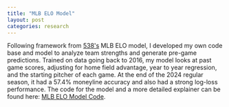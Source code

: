 ```yaml
---
title: "MLB ELO Model"
layout: post
categories: research
---
```


Following framework from [538's](https://fivethirtyeight.com/methodology/how-our-mlb-predictions-work/) MLB ELO model, I developed my own 
code base and model to analyze team strengths and generate pre-game predictions. Trained on data going back to 2016, my model looks at past game scores,
adjusting for home field advantage, year to year regression, and the starting pitcher of each game. At the end of the 2024 regular season,
it had a 57.4% moneyline accuracy and also had a strong log-loss performance. The code for the model and a more detailed explainer can be found here:
[MLB ELO Model Code](https://github.com/ajaypatel-8/NewMLBEloModel).
